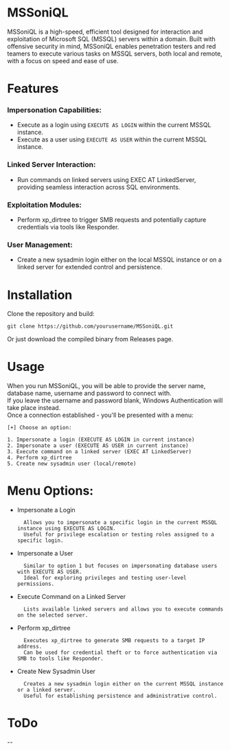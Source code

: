 # MSSoniQL

MSSoniQL is a high-speed, efficient tool designed for interaction and exploitation of Microsoft SQL (MSSQL) servers within a domain. Built with offensive security in mind, MSSoniQL enables penetration testers and red teamers to execute various tasks on MSSQL servers, both local and remote, with a focus on speed and ease of use.

# Features

### Impersonation Capabilities:

- Execute as a login using `EXECUTE AS LOGIN` within the current MSSQL instance.
- Execute as a user using `EXECUTE AS USER` within the current MSSQL instance.

### Linked Server Interaction:

- Run commands on linked servers using EXEC AT LinkedServer, providing seamless interaction across SQL environments.

### Exploitation Modules:

- Perform xp_dirtree to trigger SMB requests and potentially capture credentials via tools like Responder.

### User Management:

- Create a new sysadmin login either on the local MSSQL instance or on a linked server for extended control and persistence.

# Installation

Clone the repository and build:  

    git clone https://github.com/yourusername/MSSoniQL.git  

Or just download the compiled binary from Releases page.

# Usage

When you run MSSoniQL, you will be able to provide the server name, database name, username and password to connect with.  
If you leave the username and password blank, Windows Authentication will take place instead.  
Once a connection established - you'll be presented with a menu:

    [+] Choose an option:

    1. Impersonate a login (EXECUTE AS LOGIN in current instance)
    2. Impersonate a user (EXECUTE AS USER in current instance)
    3. Execute command on a linked server (EXEC AT LinkedServer)
    4. Perform xp_dirtree
    5. Create new sysadmin user (local/remote)

# Menu Options:

- Impersonate a Login

        Allows you to impersonate a specific login in the current MSSQL instance using EXECUTE AS LOGIN.
        Useful for privilege escalation or testing roles assigned to a specific login.

- Impersonate a User

        Similar to option 1 but focuses on impersonating database users with EXECUTE AS USER.
        Ideal for exploring privileges and testing user-level permissions.

- Execute Command on a Linked Server

        Lists available linked servers and allows you to execute commands on the selected server.

- Perform xp_dirtree

        Executes xp_dirtree to generate SMB requests to a target IP address.
        Can be used for credential theft or to force authentication via SMB to tools like Responder.

- Create New Sysadmin User

        Creates a new sysadmin login either on the current MSSQL instance or a linked server.
        Useful for establishing persistence and administrative control.

# ToDo

--
